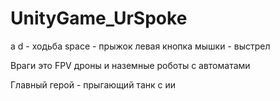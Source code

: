 # UnityGame_UrSpoke
 
a d - ходьба 
space - прыжок
левая кнопка мышки - выстрел

Враги это FPV дроны и наземные роботы с автоматами


Главный герой - прыгающий танк с ии
